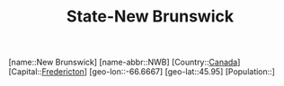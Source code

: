 ﻿---
title: "State-New Brunswick"
location: [45.95,-66.6667]
type: State
tags:
- geo/State


SpocWebEntityId: 36006
isDeleted: false
confidential: public

---
[name::New Brunswick]
[name-abbr::NWB]
[Country::[Canada](North-America/Canada.md)]
[Capital::[Fredericton](North-America/Canada/Fredericton.md)]
[geo-lon::-66.6667]
[geo-lat::45.95]
[Population::]

